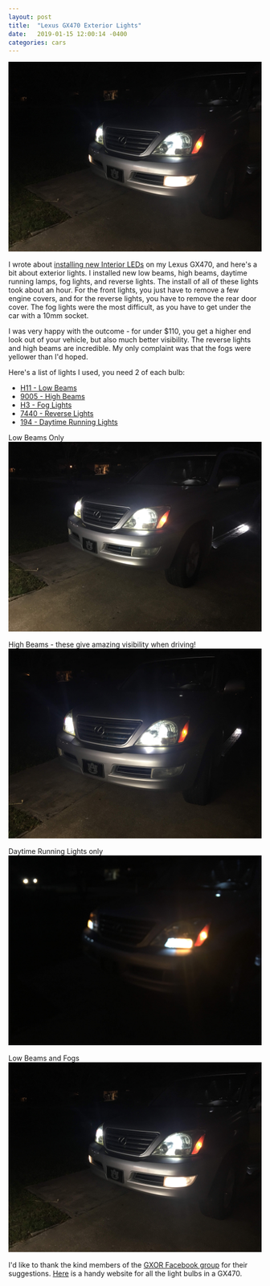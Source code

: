 ```yaml
---
layout: post
title:  "Lexus GX470 Exterior Lights"
date:   2019-01-15 12:00:14 -0400
categories: cars
---
```


![All](/images/lexus/lights4.jpg)

I wrote about [installing new Interior LEDs](https://rskelton.com/Lexus-GX470-LED-Interior-Lights/) on my Lexus GX470, and here's a bit about exterior lights. I installed new low beams, high beams, daytime running lamps, fog lights, and reverse lights. The install of all of these lights took about an hour. For the front lights, you just have to remove a few engine covers, and for the reverse lights, you have to remove the rear door cover. The fog lights were the most difficult, as you have to get under the car with a 10mm socket.

I was very happy with the outcome - for under $110, you get a higher end look out of your vehicle, but also much better visibility. The reverse lights and high beams are incredible. My only complaint was that the fogs were yellower than I'd hoped.

Here's a list of lights I used, you need 2 of each bulb:
* [H11 - Low Beams](https://amzn.to/2SUTGdu)
* [9005 - High Beams](https://amzn.to/2FyBJgO)
* [H3 - Fog Lights](https://amzn.to/2sv2Dyq)
* [7440 - Reverse Lights](https://amzn.to/2SWAmN5)
* [194 - Daytime Running Lights](https://amzn.to/2S6HvcZ)

Low Beams Only
![Low](/images/lexus/lights1.jpg)

High Beams - these give amazing visibility when driving!
![High](/images/lexus/lights2.jpg)

Daytime Running Lights only
![DRL](/images/lexus/lights3.jpg)

Low Beams and Fogs
![All](/images/lexus/lights4.jpg)

I'd like to thank the kind members of the [GXOR Facebook group](https://www.facebook.com/groups/LexusGXOR) for their suggestions. [Here](http://www.pfranleds.com/gx-470-1/) is a handy website for all the light bulbs in a GX470.
